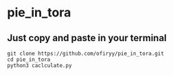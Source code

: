 # pie_in_tora

## Just copy and paste in your terminal
```
git clone https://github.com/ofiryy/pie_in_tora.git
cd pie_in_tora
python3 caclculate.py

```
